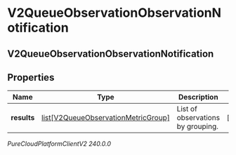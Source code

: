 # V2QueueObservationObservationNotification

## V2QueueObservationObservationNotification

## Properties

|Name | Type | Description | Notes|
|------------ | ------------- | ------------- | -------------|
| **results** | [list[V2QueueObservationMetricGroup]](V2QueueObservationMetricGroup) | List of observations by grouping. | [optional] |



_PureCloudPlatformClientV2 240.0.0_
